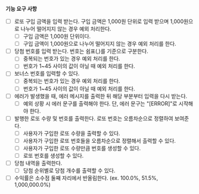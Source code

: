 **기능 요구 사항**

- [ ]  로또 구입 금액을 입력 받는다. 구입 금액은 1,000원 단위로 입력 받으며 1,000원으로 나누어 떨어지지 않는 경우 예외 처리한다.
    - [ ]  구입 금액은 1,000원 단위이다.
    - [ ]  구입 금액이 1,000원으로 나누어 떨어지지 않는 경우 예외 처리를 한다.
- [ ]  당첨 번호를 입력 받는다. 번호는 쉼표(,)를 기준으로 구분한다.
    - [ ]  중복되는 번호가 있는 경우 예외 처리를 한다.
    - [ ]  번호가 1~45 사이의 값이 아닐 때 예외 처리를 한다.
- [ ]  보너스 번호를 입력할 수 있다.
    - [ ]  중복되는 번호가 있는 경우 예외 처리를 한다.
    - [ ]  번호가 1~45 사이의 값이 아닐 때 예외 처리를 한다.
- [ ]  에러가 발생했을 때, 에러 메시지를 출력한 뒤 해당 부분부터 입력을 다시 받는다.
    - [ ]  예외 상황 시 에러 문구를 출력해야 한다. 단, 에러 문구는 "[ERROR]"로 시작해야 한다.
- [ ]  발행한 로또 수량 및 번호를 출력한다. 로또 번호는 오름차순으로 정렬하여 보여준다.
    - [ ]  사용자가 구입한 로또 수량을 출력할 수 있다.
    - [ ]  사용자가 구입한 로또 번호들을 오름차순으로 정렬해서 출력할 수 있다.
    - [ ]  사용자가 구입한 로또 수량만큼 번호를 생성할 수 있다.
    - [ ]  로또 번호를 생성할 수 있다.
- [ ]  당첨 내역을 출력한다.
    - [ ]  당첨 순위별로 당첨 개수를 출력할 수 있다.
- [ ]  수익률은 소수점 둘째 자리에서 반올림한다. (ex. 100.0%, 51.5%, 1,000,000.0%)